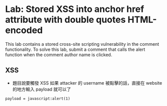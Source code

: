 # Lab: Stored XSS into anchor href attribute with double quotes HTML-encoded

This lab contains a stored cross-site scripting vulnerability in the comment functionality. To solve this lab, submit a comment that calls the alert function when the comment author name is clicked. 

## XSS
* 題目說要觸發 XSS 如果 attacker 的 username 被點擊的話，直接在 website 的地方輸入 payload 就可以了
```
payload = javascript:alert(1)
```